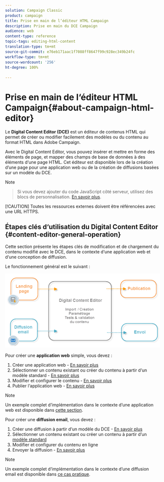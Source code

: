 ```yaml
---
solution: Campaign Classic
product: campaign
title: Prise en main de l‘éditeur HTML Campaign
description: Prise en main du DCE Campaign
audience: web
content-type: reference
topic-tags: editing-html-content
translation-type: tm+mt
source-git-commit: e76eb171aac1f7088ff8647f99c928ec349b24fc
workflow-type: tm+mt
source-wordcount: '256'
ht-degree: 100%

---
```



# Prise en main de l‘éditeur HTML Campaign{#about-campaign-html-editor}

Le **Digital Content Editor (DCE)** est un éditeur de contenus HTML qui permet de créer ou modifier facilement des modèles ou du contenu au format HTML dans Adobe Campaign.

Avec le Digital Content Editor, vous pouvez insérer et mettre en forme des éléments de page, et mapper des champs de base de données à des éléments d‘une page HTML. Cet éditeur est disponible lors de la création d’une page pour une application web ou de la création de diffusions basées sur un modèle du DCE.

>[!NOTE]
>>Si vous devez ajouter du code JavaScript côté serveur, utilisez des blocs de personnalisation. [En savoir plus](../../delivery/using/personalization-blocks.md).
>
>[!CAUTION]
Toutes les ressources externes doivent être référencées avec une URL HTTPS.

## Étapes clés d‘utilisation du Digital Content Editor {#content-editor-general-operation}

Cette section présente les étapes clés de modification et de chargement du contenu modifié avec le DCE, dans le contexte d‘une application web et d‘une conception de diffusion.

Le fonctionnement général est le suivant :

![](assets/dce_schema.png)

Pour créer une **application web** simple, vous devez :

1. Créer une application web - [En savoir plus](../../web/using/creating-a-landing-page.md)
1. Sélectionner un contenu existant ou créer du contenu à partir d‘un modèle standard - [En savoir plus](../../web/using/template-management.md)
1. Modifier et configurer le contenu - [En savoir plus](../../web/using/editing-content.md)
1. Publier l‘application web - [En savoir plus](../../web/using/creating-a-landing-page.md#step-3---publishing-content)

>[!NOTE]
Un exemple complet d’implémentation dans le contexte d’une application web est disponible dans [cette section](../../web/using/creating-a-landing-page.md).

Pour créer une **diffusion email**, vous devez :

1. Créer une diffusion à partir d‘un modèle du DCE - [En savoir plus](../../web/using/use-case--creating-an-email-delivery.md)
1. Sélectionner un contenu existant ou créer un contenu à partir d’un [modèle standard](../../web/using/template-management.md)
1. Modifier et configurer du contenu en ligne
1. Envoyer la diffusion - [En savoir plus](../../delivery/using/steps-about-delivery-creation-steps.md)

>[!NOTE]
Un exemple complet d‘implémentation dans le contexte d’une diffusion email est disponible dans [ce cas pratique](../../web/using/use-case--creating-an-email-delivery.md).
